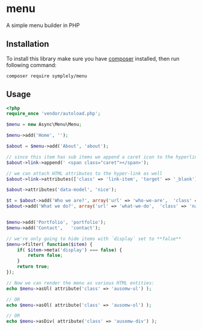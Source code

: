 # menu

A simple menu builder in PHP

## Installation

To install this library make sure you have [composer](https://getcomposer.org/) installed, then run following command:

```shell
composer require symplely/menu
```

## Usage

```php
<?php
require_once 'vendor/autoload.php';

$menu = new Async\Menu\Menu;

$menu->add('Home', '');

$about = $menu->add('About', 'about');

// since this item has sub items we append a caret icon to the hyperlink text
$about->link->append(' <span class="caret"></span>');

// we can attach HTML attributes to the hyper-link as well
$about->link->attributes(['class' => 'link-item', 'target' => '_blank']);

$about->attributes('data-model', 'nice');

$t = $about->add('Who we are?', array('url' => 'who-we-are',  'class' => 'navbar-item whoweare'));
$about->add('What we do?', array('url' => 'what-we-do',  'class' => 'navbar-item whatwedo'));


$menu->add('Portfolio', 'portfolio');
$menu->add('Contact',   'contact');

// we're only going to hide items with `display` set to **false**
$menu->filter( function($item) {
    if( $item->meta('display') === false) {
        return false;
    }
    return true;
});

// Now we can render the menu as various HTML entities:
echo $menu->asUl( attribute('class' => 'ausomw-ul') );

// OR
echo $menu->asOl( attribute('class' => 'ausomw-ol') );

// OR
echo $menu->asDiv( attribute('class' => 'ausomw-div') );
```
